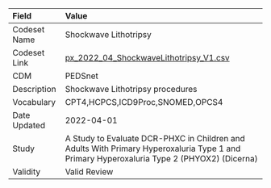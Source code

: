 |Field        |Value                                                                                                                                     |
|:------------|:-----------------------------------------------------------------------------------------------------------------------------------------|
|Codeset Name |Shockwave Lithotripsy                                                                                                                     |
|Codeset Link |[px_2022_04_ShockwaveLithotripsy_V1.csv](https://github.com/PEDSnet/Variable-Dictionary/blob/main/procedures/px_2022_04_ShockwaveLithotripsy_V1.csv.csv)|
|CDM          |PEDSnet                                                                                                                                   |
|Description  |Shockwave Lithotripsy procedures                                                                                                          |
|Vocabulary   |CPT4,HCPCS,ICD9Proc,SNOMED,OPCS4                                                                                                          |
|Date Updated |2022-04-01                                                                                                                                |
|Study        |A Study to Evaluate DCR-PHXC in Children and Adults With Primary Hyperoxaluria Type 1 and Primary Hyperoxaluria Type 2 (PHYOX2) (Dicerna) |
|Validity     |Valid Review                                                                                                                              |

